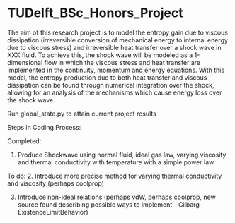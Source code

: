 # TUDelft_BSc_Honors_Project

The aim of this research project is to model the entropy gain due to viscous dissipation (irreversible conversion of mechanical energy to internal energy due to viscous stress) and irreversible heat transfer over a shock wave in XXX fluid. To achieve this, the shock wave will be modeled as a 1-dimensional flow in which the viscous stress and heat transfer are implemented in the continuity, momentum and energy equations. With this model, the entropy production due to both heat transfer and viscous dissipation can be found through numerical integration over the shock, allowing for an analysis of the mechanisms which cause energy loss over the shock wave.


Run global_state.py to attain current project results


Steps in Coding Process:

Completed:
1. Produce Shockwave using normal fluid, ideal gas law, varying viscosity and thermal conductivity with temperature with a simple power law

To do:
2. Introduce more precise method for varying thermal conductivity and viscosity (perhaps coolprop)

3. Introduce non-ideal relations (perhaps vdW, perhaps coolprop, new source found describing possible ways to implement - Gilbarg-ExistenceLimitBehavior)
